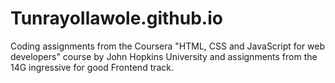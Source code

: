 # TunrayoIlawole.github.io
Coding assignments from the Coursera "HTML, CSS and JavaScript for web developers" course by John Hopkins University and assignments from the 14G ingressive for good Frontend track.
